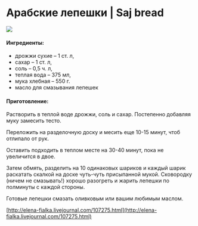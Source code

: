 ﻿---
image: https://s-media-cache-ak0.pinimg.com/564x/06/3f/53/063f5386199f7ab3aa536066a83f99fc.jpg
---
# Арабские лепешки \| Saj bread

![](https://s-media-cache-ak0.pinimg.com/564x/06/3f/53/063f5386199f7ab3aa536066a83f99fc.jpg)

#### Ингредиенты:

* дрожжи сухие – 1 ст. л,
* сахар – 1 ст. л,
* соль – 0,5 ч. л,
* теплая вода – 375 мл,
* мука хлебная – 550 г.
* масло для смазывания лепешек

#### Приготовление:

Растворить в теплой воде дрожжи, соль и сахар. Постепенно добавляя муку замесить тесто.

Переложить на разделочную доску и месить еще 10-15 минут, чтоб отлипало от рук.

Оставить подходить в теплом месте на 30-40 минут, пока не увеличится в двое.

Затем обмять, разделить на 10 одинаковых шариков и каждый шарик раскатать скалкой на доске чуть-чуть присыпанной мукой. Сковородку \(ничем не смазывать!\) хорошо разогреть и жарить лепешки по полминуты с каждой стороны.

Готовые лепешки смазать оливковым или вашим любимым маслом.

[http://elena-fialka.livejournal.com/107275.html](http://elena-fialka.livejournal.com/107275.html)

